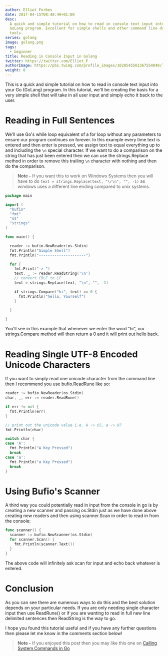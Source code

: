 ```yaml
---
author: Elliot Forbes
date: 2017-04-15T08:48:49+01:00
desc:
  A quick and simple tutorial on how to read in console text input into your
  GoLang program. Excellent for simple shells and other command line driven
  tools.
series: golang
image: golang.png
tags:
  - beginner
title: Reading in Console Input in Golang
twitter: https://twitter.com/Elliot_F
authorImage: https://pbs.twimg.com/profile_images/1028545501367554048/lzr43cQv_400x400.jpg
weight: 8
---
```


This is a quick and simple tutorial on how to read in console text input into
your Go (GoLang) program. In this tutorial, we'll be creating the basis for a
very simple shell that will take in all user input and simply echo it back to
the user.

# Reading in Full Sentences

We'll use Go's while loop equivalent of a for loop without any parameters to
ensure our program continues on forever. In this example every time text is
entered and then enter is pressed, we assign text to equal everything up to and
including the `\n` special character. If we want to do a comparison on the
string that has just been entered then we can use the strings.Replace method in
order to remove this trailing `\n` character with nothing and then do the
comparison.

> **Note -** If you want this to work on Windows Systems then you will have to
> do `text = strings.Replace(text, "\r\n", "", -1)` as windows uses a different
> line ending compared to unix systems.

```go
package main

import (
  "bufio"
  "fmt"
  "os"
  "strings"
)

func main() {

  reader := bufio.NewReader(os.Stdin)
  fmt.Println("Simple Shell")
  fmt.Println("---------------------")

  for {
    fmt.Print("-> ")
    text, _ := reader.ReadString('\n')
    // convert CRLF to LF
    text = strings.Replace(text, "\n", "", -1)

    if strings.Compare("hi", text) == 0 {
      fmt.Println("hello, Yourself")
    }

  }

}

```

You'll see in this example that whenever we enter the word "hi", our
strings.Compare method will then return a 0 and it will print out hello back.

# Reading Single UTF-8 Encoded Unicode Characters

If you want to simply read one unicode character from the command line then I
recommend you use bufio.ReadRune like so:

```go
reader := bufio.NewReader(os.Stdin)
char, _, err := reader.ReadRune()

if err != nil {
  fmt.Println(err)
}

// print out the unicode value i.e. A -> 65, a -> 97
fmt.Println(char)

switch char {
case 'A':
  fmt.Println("A Key Pressed")
  break
case 'a':
  fmt.Println("a Key Pressed")
  break
}
```

# Using Bufio's Scanner

A third way you could potentially read in input from the console in go is by
creating a new scanner and passing os.Stdin just as we have done above creating
new readers and then using scanner.Scan in order to read in from the console:

```go
func scanner() {
  scanner := bufio.NewScanner(os.Stdin)
  for scanner.Scan() {
    fmt.Println(scanner.Text())
  }
}
```

The above code will infinitely ask scan for input and echo back whatever is
entered.

# Conclusion

As you can see there are numerous ways to do this and the best solution depends
on your particular needs. If you are only needing single character input then
use ReadRune() or if you are wanting to read in full new line delimited
sentences then ReadString is the way to go.

I hope you found this tutorial useful and if you have any further questions then
please let me know in the comments section below!

> **Note -** If you enjoyed this post then you may like this one on
> [Calling System Commands in Go](/golang/executing-system-commands-with-golang/)
